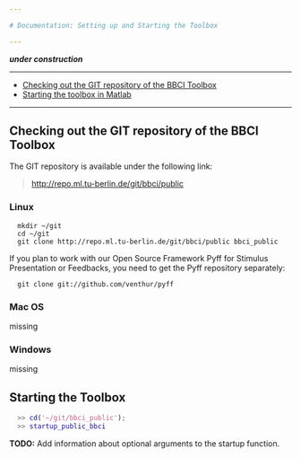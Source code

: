 ```yaml
---

# Documentation: Setting up and Starting the Toolbox

---
```


***under construction***

---

* [Checking out the GIT repository of the BBCI Toolbox](#CheckOut)
* [Starting the toolbox in Matlab](#StartUp)

---

## Checking out the GIT repository of the BBCI Toolbox   <a id="CheckOut"></a>

The GIT repository is available under the following link:

> http://repo.ml.tu-berlin.de/git/bbci/public


### Linux

```Shell
  mkdir ~/git
  cd ~/git
  git clone http://repo.ml.tu-berlin.de/git/bbci/public bbci_public
```

If you plan to work with our Open Source Framework Pyff for Stimulus Presentation or Feedbacks, you need to get the Pyff repository separately:

```Shell
  git clone git://github.com/venthur/pyff
```


### Mac OS

missing


### Windows

missing


## Starting the Toolbox   <a id="StartUp"></a>

```Matlab
  >> cd('~/git/bbci_public');
  >> startup_public_bbci
```

**TODO:** Add information about optional arguments to the startup function.
